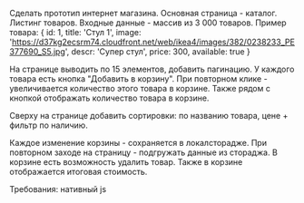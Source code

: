 Сделать прототип интернет магазина. 
Основная страница - каталог. Листинг товаров. Входные данные - массив из 3 000 товаров. Пример товара:
{
 id: 1,
 title: 'Стул 1',
 image: 'https://d37kg2ecsrm74.cloudfront.net/web/ikea4/images/382/0238233_PE377690_S5.jpg',
 descr: 'Супер стул',
 price: 300,
 available: true
}

На странице выводить по 15 элементов, добавить пагинацию. У каждого товара есть кнопка "Добавить в корзину". При повторном клике - увеличивается количество этого товара в корзине. Также рядом с кнопкой отображать количество товара в корзине.

Сверху на странице добавить сортировки: по названию товара, цене + фильтр по наличию.

Каждое изменение корзины - сохраняется в локалсторадже. При повторном заходе на страницу - подгружать данные из стораджа. В корзине есть возможность удалить товар. Также в корзине отображается итоговая стоимость.

Требования: нативный js
